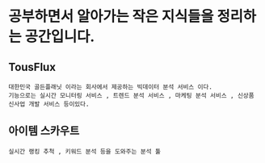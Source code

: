# 공부하면서 알아가는 작은 지식들을 정리하는 공간입니다.


## TousFlux
    대한민국 골든플래닛 이라는 회사에서 제공하는 빅데이터 분석 서비스 이다.
    기능으로는 실시간 모니터링 서비스 , 트렌드 분석 서비스 , 마케팅 분석 서비스 , 신상품 신사업 개발 서비스 등이있다. 


## 아이템 스카우트
    실시간 랭킹 추척 , 키워드 분석 등을 도와주는 분석 툴